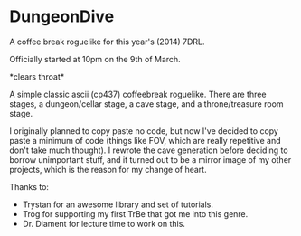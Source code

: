 DungeonDive
===========

A coffee break roguelike for this year's (2014) 7DRL.

Officially started at 10pm on the 9th of March.

\*clears throat\*

A simple classic ascii (cp437) coffeebreak roguelike. There are three stages, a dungeon/cellar stage, a cave stage, and a throne/treasure room stage.

I originally planned to copy paste no code, but now I've decided to copy paste a minimum of code (things like FOV, which are really repetitive and don't take much thought). I rewrote the cave generation before deciding to borrow unimportant stuff, and it turned out to be a mirror image of my other projects, which is the reason for my change of heart.

Thanks to:

* Trystan for an awesome library and set of tutorials.
* Trog for supporting my first TrBe that got me into this genre.
* Dr. Diament for lecture time to work on this.
